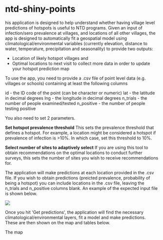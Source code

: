 # ntd-shiny-points
his application is designed to help understand whether having village level predictions of hotspots is useful to NTD programs. Given an input of infection/sero prevalence at villages, and locations of all other villages, the app is designed to automatically fit a geospatial model using climatological/environmental variables (currently elevation, distance to water, temperature, precipitation and seasonality) to provide two outputs:

- Location of likely hotspot villages and
- Optimal locations to next visit to collect more data in order to update your hotspot prediction map

To use the app, you need to provide a .csv file of point level data (e.g. villages or schools) containing at least the following columns

id - the ID code of the point (can be character or numeric)
lat - the latitude in decimal degrees
lng - the longitude in decimal degrees
n_trials - the number of people examined/tested 
n_positive - the number of people testing positive

You also need to set 2 parameters. 

**Set hotspot prevalence threshold** This sets the prevalence threshold that defines a hotspot. For example, a location might be considered a hotspot if prevalence of infection is >10%. In which case, set this threshold to 10%. 

**Select number of sites to adaptively select** If you are using this tool to obtain recommendations on the optimal locations to conduct further surveys, this sets the number of sites you wish to receive recommendations for. 

The application will make predictions at each location provided in the .csv file. If you wish to obtain predictions (preicted prevalence, probability of being a hotspot) you can include locations in the .csv file, leaving the n_trials and n_positive columns blank. An example of the expected input file is shown below.

![](https://www.dropbox.com/s/f6gmxcwrxpxmdii/demo_data.png?dl=1)

Once you hit 'Get predictions', the application will find the necessary climatological/environmental layers, fit a model and make predictions. These are then shown on the map and tables below. 

The map 




